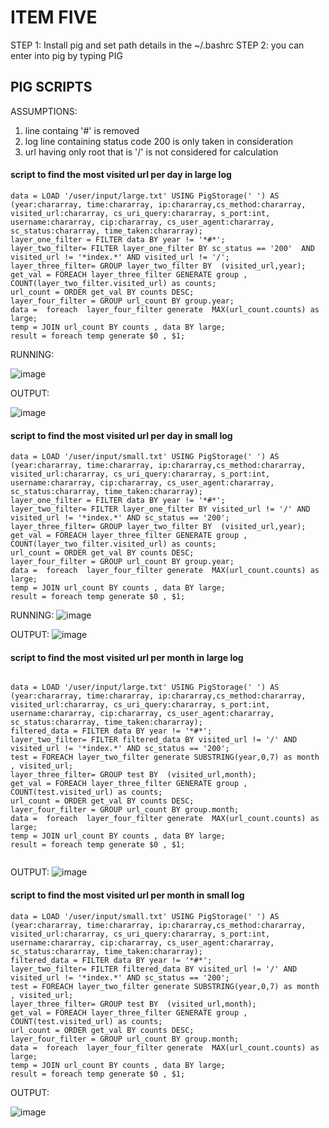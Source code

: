 # ITEM FIVE

STEP 1: Install pig and set path details in the ~/.bashrc
STEP 2: you can enter into pig by typing PIG 


## PIG SCRIPTS 

ASSUMPTIONS:

1. line containg '#' is removed 
2. log line containing status code 200 is only taken in consideration
3. url having only root that is '/' is not considered for calculation


#### script to find the most visited url per day in large log
```
data = LOAD '/user/input/large.txt' USING PigStorage(' ') AS (year:chararray, time:chararray, ip:chararray,cs_method:chararray, visited_url:chararray, cs_uri_query:chararray, s_port:int, username:chararray, cip:chararray, cs_user_agent:chararray, sc_status:chararray, time_taken:chararray);
layer_one_filter = FILTER data BY year != '*#*';
layer_two_filter= FILTER layer_one_filter BY sc_status == '200'  AND visited_url != '*index.*' AND visited_url != '/';
layer_three_filter= GROUP layer_two_filter BY  (visited_url,year);
get_val = FOREACH layer_three_filter GENERATE group , COUNT(layer_two_filter.visited_url) as counts;
url_count = ORDER get_val BY counts DESC;
layer_four_filter = GROUP url_count BY group.year;
data =  foreach  layer_four_filter generate  MAX(url_count.counts) as large;
temp = JOIN url_count BY counts , data BY large;
result = foreach temp generate $0 , $1;

```
RUNNING: 

![image](https://github.com/illinoistech-itm/pmohan3/blob/master/itmd521/week-13/item-05/images/run1-perday-large.PNG "Optional title")

OUTPUT:

![image](https://github.com/illinoistech-itm/pmohan3/blob/master/itmd521/week-13/item-05/images/run1-perday-large_op.PNG "Optional title")


#### script to find the most visited url per day in small log
```
data = LOAD '/user/input/small.txt' USING PigStorage(' ') AS (year:chararray, time:chararray, ip:chararray,cs_method:chararray, visited_url:chararray, cs_uri_query:chararray, s_port:int, username:chararray, cip:chararray, cs_user_agent:chararray, sc_status:chararray, time_taken:chararray);
layer_one_filter = FILTER data BY year != '*#*';
layer_two_filter= FILTER layer_one_filter BY visited_url != '/' AND visited_url != '*index.*' AND sc_status == '200';
layer_three_filter= GROUP layer_two_filter BY  (visited_url,year);
get_val = FOREACH layer_three_filter GENERATE group , COUNT(layer_two_filter.visited_url) as counts;
url_count = ORDER get_val BY counts DESC;
layer_four_filter = GROUP url_count BY group.year;
data =  foreach  layer_four_filter generate  MAX(url_count.counts) as large;
temp = JOIN url_count BY counts , data BY large;
result = foreach temp generate $0 , $1;

```
RUNNING:
![image](https://github.com/illinoistech-itm/pmohan3/blob/master/itmd521/week-13/item-05/images/run2-perday-small.PNG "Optional title")

OUTPUT:
![image](https://github.com/illinoistech-itm/pmohan3/blob/master/itmd521/week-13/item-05/images/run2-perday-small_op.PNG "Optional title")

#### script to find the most visited url per month in large log

```

data = LOAD '/user/input/large.txt' USING PigStorage(' ') AS (year:chararray, time:chararray, ip:chararray,cs_method:chararray, visited_url:chararray, cs_uri_query:chararray, s_port:int, username:chararray, cip:chararray, cs_user_agent:chararray, sc_status:chararray, time_taken:chararray);
filtered_data = FILTER data BY year != '*#*';
layer_two_filter= FILTER filtered_data BY visited_url != '/' AND visited_url != '*index.*' AND sc_status == '200';
test = FOREACH layer_two_filter generate SUBSTRING(year,0,7) as month , visited_url;
layer_three_filter= GROUP test BY  (visited_url,month);
get_val = FOREACH layer_three_filter GENERATE group , COUNT(test.visited_url) as counts;
url_count = ORDER get_val BY counts DESC;
layer_four_filter = GROUP url_count BY group.month;
data =  foreach  layer_four_filter generate  MAX(url_count.counts) as large;
temp = JOIN url_count BY counts , data BY large;
result = foreach temp generate $0 , $1;


```
OUTPUT:
![image](https://github.com/illinoistech-itm/pmohan3/blob/master/itmd521/week-13/item-05/images/run3_permonth_L.PNG "Optional title")

#### script to find the most visited url per month in small log

```
data = LOAD '/user/input/small.txt' USING PigStorage(' ') AS (year:chararray, time:chararray, ip:chararray,cs_method:chararray, visited_url:chararray, cs_uri_query:chararray, s_port:int, username:chararray, cip:chararray, cs_user_agent:chararray, sc_status:chararray, time_taken:chararray);
filtered_data = FILTER data BY year != '*#*';
layer_two_filter= FILTER filtered_data BY visited_url != '/' AND visited_url != '*index.*' AND sc_status == '200';
test = FOREACH layer_two_filter generate SUBSTRING(year,0,7) as month , visited_url;
layer_three_filter= GROUP test BY  (visited_url,month);
get_val = FOREACH layer_three_filter GENERATE group , COUNT(test.visited_url) as counts;
url_count = ORDER get_val BY counts DESC;
layer_four_filter = GROUP url_count BY group.month;
data =  foreach  layer_four_filter generate  MAX(url_count.counts) as large;
temp = JOIN url_count BY counts , data BY large;
result = foreach temp generate $0 , $1;
```
OUTPUT:

![image](https://github.com/illinoistech-itm/pmohan3/blob/master/itmd521/week-13/item-05/images/run4_permonth_S.PNG "Optional title")